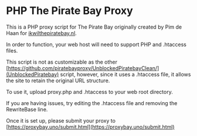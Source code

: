 # PHP The Pirate Bay Proxy

This is a PHP proxy script for The Pirate Bay originally created by Pim de Haan for [ikwilthepiratebay.nl](http://ikwilthepiratebay.nl/).

In order to function, your web host will need to support PHP and .htaccess files.

This script is not as customizable as the other [https://github.com/piratebayproxy/UnblockedPiratebayClean/](UnblockedPiratebay) script, however, since it uses a .htaccess file, it allows the site to retain the original URL structure.

To use it, upload proxy.php and .htaccess to your web root directory.

If you are having issues, try editing the .htaccess file and removing the RewriteBase line.

Once it is set up, please submit your proxy to [https://proxybay.uno/submit.html](https://proxybay.uno/submit.html)
